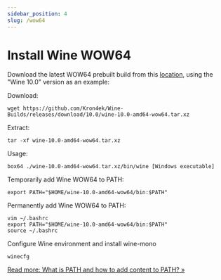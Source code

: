 ```yaml
---
sidebar_position: 4
slug: /wow64
---
```


# Install Wine WOW64

Download the latest WOW64 prebuilt build from this [location](https://github.com/Kron4ek/Wine-Builds/releases), using the "Wine 10.0" version as an example:

Download:

```shell
wget https://github.com/Kron4ek/Wine-Builds/releases/download/10.0/wine-10.0-amd64-wow64.tar.xz
```

Extract:

```shell
tar -xf wine-10.0-amd64-wow64.tar.xz
```

Usage:

```shell
box64 ./wine-10.0-amd64-wow64.tar.xz/bin/wine [Windows executable]
```

Temporarily add Wine WOW64 to PATH:

```shell
export PATH="$HOME/wine-10.0-amd64-wow64/bin:$PATH"
```

Permanently add Wine WOW64 to PATH:

```shell
vim ~/.bashrc
export PATH="$HOME/wine-10.0-amd64-wow64/bin:$PATH"
source ~/.bashrc
```

Configure Wine environment and install wine-mono

```shell
winecfg
```

[Read more: What is PATH and how to add content to PATH? »](/docs/faq#what-is-path)
